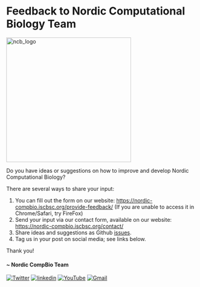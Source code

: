 # Feedback to Nordic Computational Biology Team

<img width="330" alt="ncb_logo" src="https://user-images.githubusercontent.com/6730853/139441283-ae67512d-d219-4f4f-ba12-8b0c408c71e5.png">

Do you have ideas or suggestions on how to improve and develop Nordic Computational Biology?

There are several ways to share your input:

1. You can fill out the form on our website: https://nordic-compbio.iscbsc.org/provide-feedback/ (If you are unable to access it in Chrome/Safari, try FireFox)
2. Send your input via our contact form, available on our website: https://nordic-compbio.iscbsc.org/contact/
3. Share ideas and suggestions as Github [issues](https://github.com/NordicCompBio/Feedback/issues).
4. Tag us in your post on social media; see links below.

Thank you!

#### ~ Nordic CompBio Team
<p align="left">
  <a href="https://twitter.com/NordicCompBio"><img src="https://img.icons8.com/color/50/000000/twitter-squared.png" alt="Twitter"/></a>
  <a href="https://www.linkedin.com/company/nordic-compbio/"><img src="https://img.icons8.com/color/50/000000/linkedin.png" alt="linkedin"/></a>
  <a href="https://www.youtube.com/channel/UCy94PIIziV318QL1bF7Z8TA"><img src="https://img.icons8.com/color/50/000000/youtube.png" alt="YouTube"/></a>
  <a href="mailto:nordic.compbio@gmail.com"><img src="https://img.icons8.com/color/50/000000/gmail.png" alt="Gmail"/></a>
</p>
